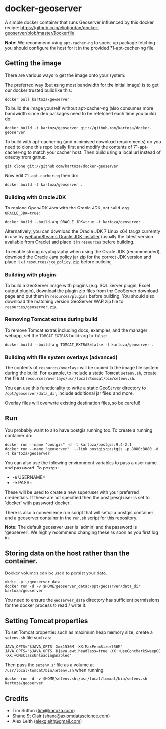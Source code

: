 # docker-geoserver

A simple docker container that runs Geoserver influenced by this docker
recipe: https://github.com/eliotjordan/docker-geoserver/blob/master/Dockerfile

**Note:** We recommend using ``apt-cacher-ng`` to speed up package fetching -
you should configure the host for it in the provided 71-apt-cacher-ng file.

## Getting the image

There are various ways to get the image onto your system:

The preferred way (but using most bandwidth for the initial image) is to
get our docker trusted build like this:


```shell
docker pull kartoza/geoserver
```

To build the image yourself without apt-cacher-ng (also consumes more bandwidth
since deb packages need to be refetched each time you build) do:

```shell
docker build -t kartoza/geoserver git://github.com/kartoza/docker-geoserver
```

To build with apt-cacher-ng (and minimised download requirements) do you need to
clone this repo locally first and modify the contents of 71-apt-cacher-ng to
match your cacher host. Then build using a local url instead of directly from
github.

```shell
git clone git://github.com/kartoza/docker-geoserver
```

Now edit ``71-apt-cacher-ng`` then do:

```shell
docker build -t kartoza/geoserver .
```

### Building with Oracle JDK

To replace OpenJDK Java with the Oracle JDK, set build-arg `ORACLE_JDK=true`:

```shell
docker build --build-arg ORACLE_JDK=true -t kartoza/geoserver .
```

Alternatively, you can download the Oracle JDK 7 Linux x64 tar.gz currently in use by
[webupd8team's Oracle JDK installer](https://launchpad.net/~webupd8team/+archive/ubuntu/java/+packages)
(usually the latest version available from Oracle) and place it in `resources` before building.

To enable strong cryptography when using the Oracle JDK (recommended), download the
[Oracle Java policy jar zip](http://docs.geoserver.org/latest/en/user/production/java.html#oracle-java)
for the correct JDK version and place it at `resources/jce_policy.zip` before building.

### Building with plugins

To build a GeoServer image with plugins (e.g. SQL Server plugin, Excel output plugin),
download the plugin zip files from the GeoServer download page and put them in
`resources/plugins` before building. You should also download the matching version
GeoServer WAR zip file to `resources/geoserver.zip`.

### Removing Tomcat extras during build

To remove Tomcat extras including docs, examples, and the manager webapp, set the
`TOMCAT_EXTRAS` build-arg to `false`:

```shell
docker build --build-arg TOMCAT_EXTRAS=false -t kartoza/geoserver .
```

### Building with file system overlays (advanced)

The contents of `resources/overlays` will be copied to the image file system
during the build. For example, to include a static Tomcat `setenv.sh`,
create the file at `resources/overlays/usr/local/tomcat/bin/setenv.sh`.

You can use this functionality to write a static GeoServer directory to
`/opt/geoserver/data_dir`, include additional jar files, and more.

Overlay files will overwrite existing destination files, so be careful!

## Run

You probably want to also have postgis running too. To create a running 
container do:

```shell
docker run --name "postgis" -d -t kartoza/postgis:9.4-2.1
docker run --name "geoserver"  --link postgis:postgis -p 8080:8080 -d -t kartoza/geoserver
```

You can also use the following environment variables to pass a 
user name and password. To postgis:

* -e USERNAME=<PGUSER> 
* -e PASS=<PGPASSWORD>

These will be used to create a new superuser with
your preferred credentials. If these are not specified then the postgresql 
user is set to 'docker' with password 'docker'.

There is also a convenience run script that will setup a postgis container
and a geoserver container in the ``run.sh`` script for this repository.

**Note:** The default geoserver user is 'admin' and the password is 'geoserver'.
We highly recommend changing these as soon as you first log in.

## Storing data on the host rather than the container.


Docker volumes can be used to persist your data.

```shell
mkdir -p ~/geoserver_data
docker run -d -v $HOME/geoserver_data:/opt/geoserver/data_dir kartoza/geoserver
```

You need to ensure the ``geoserver_data`` directory has sufficient permissions
for the docker process to read / write it.

## Setting Tomcat properties

To set Tomcat properties such as maximum heap memory size, create a `setenv.sh` file such as:

```shell
JAVA_OPTS="$JAVA_OPTS -Xmx1536M -XX:MaxPermSize=756M"
JAVA_OPTS="$JAVA_OPTS -Djava.awt.headless=true -XX:+UseConcMarkSweepGC -XX:+CMSClassUnloadingEnabled"
```

Then pass the `setenv.sh` file as a volume at `/usr/local/tomcat/bin/setenv.sh` when running:

```shell
docker run -d -v $HOME/setenv.sh:/usr/local/tomcat/bin/setenv.sh kartoza/geoserver
```

## Credits

* Tim Sutton (tim@kartoza.com)
* Shane St Clair (shane@axiomdatascience.com)
* Alex Leith (alexgleith@gmail.com)
